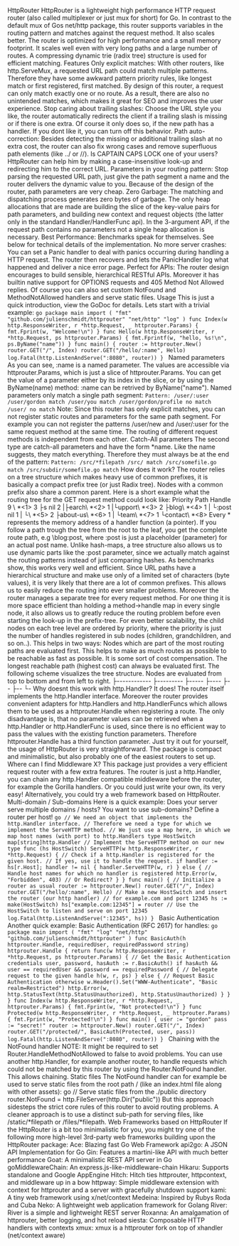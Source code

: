 HttpRouter HttpRouter is a lightweight high performance HTTP request router (also called multiplexer or just mux for short) for Go. In contrast to the default mux of Gos net/http package, this router supports variables in the routing pattern and matches against the request method. It also scales better. The router is optimized for high performance and a small memory footprint. It scales well even with very long paths and a large number of routes. A compressing dynamic trie (radix tree) structure is used for efficient matching. Features Only explicit matches: With other routers, like http.ServeMux, a requested URL path could match multiple patterns. Therefore they have some awkward pattern priority rules, like longest match or first registered, first matched. By design of this router, a request can only match exactly one or no route. As a result, there are also no unintended matches, which makes it great for SEO and improves the user experience. Stop caring about trailing slashes: Choose the URL style you like, the router automatically redirects the client if a trailing slash is missing or if there is one extra. Of course it only does so, if the new path has a handler. If you dont like it, you can turn off this behavior. Path auto-correction: Besides detecting the missing or additional trailing slash at no extra cost, the router can also fix wrong cases and remove superfluous path elements (like ../ or //). Is CAPTAIN CAPS LOCK one of your users? HttpRouter can help him by making a case-insensitive look-up and redirecting him to the correct URL. Parameters in your routing pattern: Stop parsing the requested URL path, just give the path segment a name and the router delivers the dynamic value to you. Because of the design of the router, path parameters are very cheap. Zero Garbage: The matching and dispatching process generates zero bytes of garbage. The only heap allocations that are made are building the slice of the key-value pairs for path parameters, and building new context and request objects (the latter only in the standard Handler/HandlerFunc api). In the 3-argument API, if the request path contains no parameters not a single heap allocation is necessary. Best Performance: Benchmarks speak for themselves. See below for technical details of the implementation. No more server crashes: You can set a Panic handler to deal with panics occurring during handling a HTTP request. The router then recovers and lets the PanicHandler log what happened and deliver a nice error page. Perfect for APIs: The router design encourages to build sensible, hierarchical RESTful APIs. Moreover it has builtin native support for OPTIONS requests and 405 Method Not Allowed replies. Of course you can also set custom NotFound and MethodNotAllowed handlers and serve static files. Usage This is just a quick introduction, view the GoDoc for details. Lets start with a trivial example: ```go package main import ( "fmt" "github.com/julienschmidt/httprouter" "net/http" "log" ) func Index(w http.ResponseWriter, r *http.Request, _ httprouter.Params) { fmt.Fprint(w, "Welcome!\n") } func Hello(w http.ResponseWriter, r *http.Request, ps httprouter.Params) { fmt.Fprintf(w, "hello, %s!\n", ps.ByName("name")) } func main() { router := httprouter.New() router.GET("/", Index) router.GET("/hello/:name", Hello) log.Fatal(http.ListenAndServe(":8080", router)) } ``` Named parameters As you can see, :name is a named parameter. The values are accessible via httprouter.Params, which is just a slice of httprouter.Params. You can get the value of a parameter either by its index in the slice, or by using the ByName(name) method: :name can be retrived by ByName("name"). Named parameters only match a single path segment: ``` Pattern: /user/:user /user/gordon match /user/you match /user/gordon/profile no match /user/ no match ``` Note: Since this router has only explicit matches, you can not register static routes and parameters for the same path segment. For example you can not register the patterns /user/new and /user/:user for the same request method at the same time. The routing of different request methods is independent from each other. Catch-All parameters The second type are catch-all parameters and have the form *name. Like the name suggests, they match everything. Therefore they must always be at the end of the pattern: ``` Pattern: /src/*filepath /src/ match /src/somefile.go match /src/subdir/somefile.go match ``` How does it work? The router relies on a tree structure which makes heavy use of common prefixes, it is basically a compact prefix tree (or just Radix tree). Nodes with a common prefix also share a common parent. Here is a short example what the routing tree for the GET request method could look like: Priority Path Handle 9 \ *<1> 3 ├s nil 2 |├earch\ *<2> 1 |└upport\ *<3> 2 ├blog\ *<4> 1 | └:post nil 1 | └\ *<5> 2 ├about-us\ *<6> 1 | └team\ *<7> 1 └contact\ *<8> Every *<num> represents the memory address of a handler function (a pointer). If you follow a path trough the tree from the root to the leaf, you get the complete route path, e.g \blog\:post\, where :post is just a placeholder (parameter) for an actual post name. Unlike hash-maps, a tree structure also allows us to use dynamic parts like the :post parameter, since we actually match against the routing patterns instead of just comparing hashes. As benchmarks show, this works very well and efficient. Since URL paths have a hierarchical structure and make use only of a limited set of characters (byte values), it is very likely that there are a lot of common prefixes. This allows us to easily reduce the routing into ever smaller problems. Moreover the router manages a separate tree for every request method. For one thing it is more space efficient than holding a method->handle map in every single node, it also allows us to greatly reduce the routing problem before even starting the look-up in the prefix-tree. For even better scalability, the child nodes on each tree level are ordered by priority, where the priority is just the number of handles registered in sub nodes (children, grandchildren, and so on..). This helps in two ways: Nodes which are part of the most routing paths are evaluated first. This helps to make as much routes as possible to be reachable as fast as possible. It is some sort of cost compensation. The longest reachable path (highest cost) can always be evaluated first. The following scheme visualizes the tree structure. Nodes are evaluated from top to bottom and from left to right. ├------------ ├--------- ├----- ├---- ├-- ├-- └- Why doesnt this work with http.Handler? It does! The router itself implements the http.Handler interface. Moreover the router provides convenient adapters for http.Handlers and http.HandlerFuncs which allows them to be used as a httprouter.Handle when registering a route. The only disadvantage is, that no parameter values can be retrieved when a http.Handler or http.HandlerFunc is used, since there is no efficient way to pass the values with the existing function parameters. Therefore httprouter.Handle has a third function parameter. Just try it out for yourself, the usage of HttpRouter is very straightforward. The package is compact and minimalistic, but also probably one of the easiest routers to set up. Where can I find Middleware X? This package just provides a very efficient request router with a few extra features. The router is just a http.Handler, you can chain any http.Handler compatible middleware before the router, for example the Gorilla handlers. Or you could just write your own, its very easy! Alternatively, you could try a web framework based on HttpRouter. Multi-domain / Sub-domains Here is a quick example: Does your server serve multiple domains / hosts? You want to use sub-domains? Define a router per host! ```go // We need an object that implements the http.Handler interface. // Therefore we need a type for which we implement the ServeHTTP method. // We just use a map here, in which we map host names (with port) to http.Handlers type HostSwitch map[string]http.Handler // Implement the ServeHTTP method on our new type func (hs HostSwitch) ServeHTTP(w http.ResponseWriter, r *http.Request) { // Check if a http.Handler is registered for the given host. // If yes, use it to handle the request. if handler := hs[r.Host]; handler != nil { handler.ServeHTTP(w, r) } else { // Handle host names for which no handler is registered http.Error(w, "Forbidden", 403) // Or Redirect? } } func main() { // Initialize a router as usual router := httprouter.New() router.GET("/", Index) router.GET("/hello/:name", Hello) // Make a new HostSwitch and insert the router (our http handler) // for example.com and port 12345 hs := make(HostSwitch) hs["example.com:12345"] = router // Use the HostSwitch to listen and serve on port 12345 log.Fatal(http.ListenAndServe(":12345", hs)) } ``` Basic Authentication Another quick example: Basic Authentication (RFC 2617) for handles: ```go package main import ( "fmt" "log" "net/http" "github.com/julienschmidt/httprouter" ) func BasicAuth(h httprouter.Handle, requiredUser, requiredPassword string) httprouter.Handle { return func(w http.ResponseWriter, r *http.Request, ps httprouter.Params) { // Get the Basic Authentication credentials user, password, hasAuth := r.BasicAuth() if hasAuth && user == requiredUser && password == requiredPassword { // Delegate request to the given handle h(w, r, ps) } else { // Request Basic Authentication otherwise w.Header().Set("WWW-Authenticate", "Basic realm=Restricted") http.Error(w, http.StatusText(http.StatusUnauthorized), http.StatusUnauthorized) } } } func Index(w http.ResponseWriter, r *http.Request, _ httprouter.Params) { fmt.Fprint(w, "Not protected!\n") } func Protected(w http.ResponseWriter, r *http.Request, _ httprouter.Params) { fmt.Fprint(w, "Protected!\n") } func main() { user := "gordon" pass := "secret!" router := httprouter.New() router.GET("/", Index) router.GET("/protected/", BasicAuth(Protected, user, pass)) log.Fatal(http.ListenAndServe(":8080", router)) } ``` Chaining with the NotFound handler NOTE: It might be required to set Router.HandleMethodNotAllowed to false to avoid problems. You can use another http.Handler, for example another router, to handle requests which could not be matched by this router by using the Router.NotFound handler. This allows chaining. Static files The NotFound handler can for example be used to serve static files from the root path / (like an index.html file along with other assets): go // Serve static files from the ./public directory router.NotFound = http.FileServer(http.Dir("public")) But this approach sidesteps the strict core rules of this router to avoid routing problems. A cleaner approach is to use a distinct sub-path for serving files, like /static/*filepath or /files/*filepath. Web Frameworks based on HttpRouter If the HttpRouter is a bit too minimalistic for you, you might try one of the following more high-level 3rd-party web frameworks building upon the HttpRouter package: Ace: Blazing fast Go Web Framework api2go: A JSON API Implementation for Go Gin: Features a martini-like API with much better performance Goat: A minimalistic REST API server in Go goMiddlewareChain: An express.js-like-middleware-chain Hikaru: Supports standalone and Google AppEngine Hitch: Hitch ties httprouter, httpcontext, and middleware up in a bow httpway: Simple middleware extension with context for httprouter and a server with gracefully shutdown support kami: A tiny web framework using x/net/context Medeina: Inspired by Rubys Roda and Cuba Neko: A lightweight web application framework for Golang River: River is a simple and lightweight REST server Roxanna: An amalgamation of httprouter, better logging, and hot reload siesta: Composable HTTP handlers with contexts xmux: xmux is a httprouter fork on top of xhandler (net/context aware)